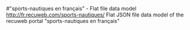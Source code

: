 #"sports-nautiques en français" - Flat file data model
http://fr.recuweb.com/sports-nautiques/
Flat JSON file data model of the recuweb portal "sports-nautiques en français"
